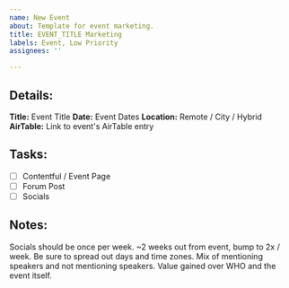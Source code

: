 ```yaml
---
name: New Event
about: Template for event marketing.
title: EVENT_TITLE Marketing
labels: Event, Low Priority
assignees: ''

---
```


## Details:
**Title:** Event Title
**Date:** Event Dates
**Location:** Remote / City / Hybrid
**AirTable:** Link to event's AirTable entry

## Tasks:
- [ ] Contentful / Event Page
- [ ] Forum Post
- [ ] Socials

## Notes:
Socials should be once per week. ~2 weeks out from event, bump to 2x / week.
Be sure to spread out days and time zones. Mix of mentioning speakers and not mentioning speakers.
Value gained over WHO and the event itself.
